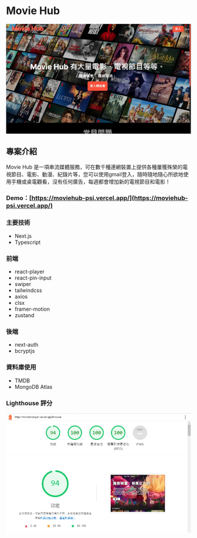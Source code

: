 # Movie Hub
![Image](https://raw.githubusercontent.com/wayne035/movieHub/main/public/READMEImg/home.webp)
## 專案介紹
Movie Hub 是一項串流媒體服務，可在數千種連網裝置上提供各種屢獲殊榮的電視節目、電影、動漫、紀錄片等，您可以使用gmail登入，隨時隨地隨心所欲地使用手機或桌電觀看，沒有任何廣告，每週都會增加新的電視節目和電影！
### Demo：[https://moviehub-psi.vercel.app/](https://moviehub-psi.vercel.app/)

### 主要技術
- Next.js
- Typescript

### 前端
- react-player
- react-pin-input
- swiper
- tailwindcss
- axios
- clsx
- framer-motion
- zustand

### 後端
- next-auth
- bcryptjs

### 資料庫使用
- TMDB
- MongoDB Atlas

### Lighthouse 評分
![Image](https://raw.githubusercontent.com/wayne035/movieHub/main/public/READMEImg/efficacy.webp)

